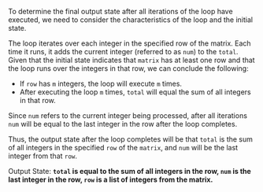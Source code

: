 To determine the final output state after all iterations of the loop have executed, we need to consider the characteristics of the loop and the initial state.

The loop iterates over each integer in the specified row of the matrix. Each time it runs, it adds the current integer (referred to as `num`) to the `total`. Given that the initial state indicates that `matrix` has at least one row and that the loop runs over the integers in that row, we can conclude the following:

- If `row` has `m` integers, the loop will execute `m` times.
- After executing the loop `m` times, `total` will equal the sum of all integers in that row.

Since `num` refers to the current integer being processed, after all iterations `num` will be equal to the last integer in the row after the loop completes.

Thus, the output state after the loop completes will be that `total` is the sum of all integers in the specified `row` of the `matrix`, and `num` will be the last integer from that `row`.

Output State: **`total` is equal to the sum of all integers in the row, `num` is the last integer in the row, `row` is a list of integers from the matrix.**